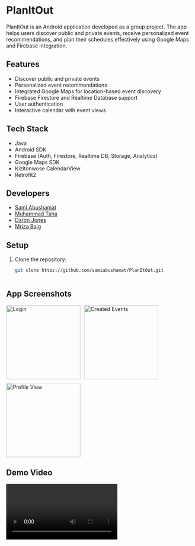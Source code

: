 # PlanItOut

PlanItOut is an Android application developed as a group project. The app helps users discover public and private events, receive personalized event recommendations, and plan their schedules effectively using Google Maps and Firebase integration.

## Features

- Discover public and private events
- Personalized event recommendations
- Integrated Google Maps for location-based event discovery
- Firebase Firestore and Realtime Database support
- User authentication
- Interactive calendar with event views

## Tech Stack

- Java
- Android SDK
- Firebase (Auth, Firestore, Realtime DB, Storage, Analytics)
- Google Maps SDK
- Kizitonwose CalendarView
- Retrofit2

## Developers

- [Sami Abushamat](https://github.com/samiabushamat)  
- [Muhammad Taha](https://github.com/MuhdTaha)  
- [Daron Jones](https://github.com/djones59)  
- [Mriza Baig](https://github.com/mbaig66uic)

## Setup

1. Clone the repository:
   ```bash
   git clone https://github.com/samiabushamat/PlanItOut.git



<h2>App Screenshots</h2>

<div style="display: flex; gap: 10px; flex-wrap: wrap;">
  <img src="app/assets/LogInPhoto.png" alt="Login" width="200"/>
  <img src="app/assets/CreatedEvents.png" alt="Created Events" width="200"/>
  <img src="app/assets/ProfileView.png" alt="Profile View" width="200"/>
</div>

<h2>Demo Video</h2>

<div style="display: flex;">
  <video src="app/assets/Demo.mp4" width="300" controls></video>
</div>



